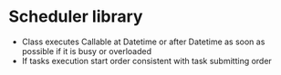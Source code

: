 # Scheduler library #

* Class executes Callable at Datetime or after Datetime as soon as possible if it is busy or overloaded
* If tasks execution start order consistent with task submitting order 